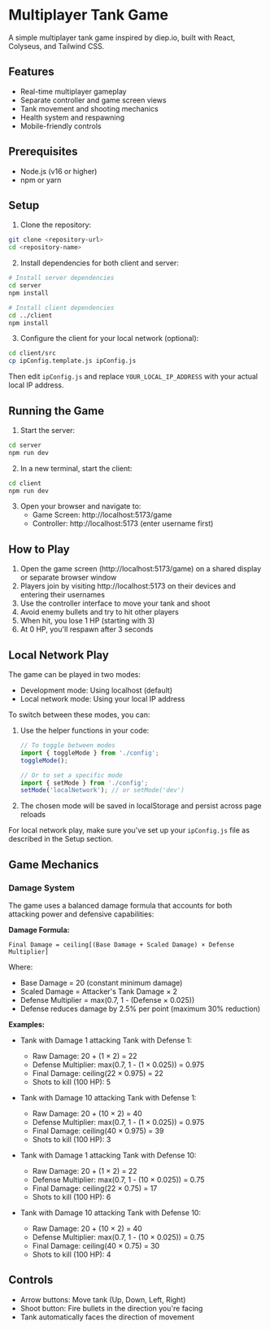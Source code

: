 # Multiplayer Tank Game

A simple multiplayer tank game inspired by diep.io, built with React, Colyseus, and Tailwind CSS.

## Features

- Real-time multiplayer gameplay
- Separate controller and game screen views
- Tank movement and shooting mechanics
- Health system and respawning
- Mobile-friendly controls

## Prerequisites

- Node.js (v16 or higher)
- npm or yarn

## Setup

1. Clone the repository:
```bash
git clone <repository-url>
cd <repository-name>
```

2. Install dependencies for both client and server:
```bash
# Install server dependencies
cd server
npm install

# Install client dependencies
cd ../client
npm install
```

3. Configure the client for your local network (optional):
```bash
cd client/src
cp ipConfig.template.js ipConfig.js
```
   Then edit `ipConfig.js` and replace `YOUR_LOCAL_IP_ADDRESS` with your actual local IP address.

## Running the Game

1. Start the server:
```bash
cd server
npm run dev
```

2. In a new terminal, start the client:
```bash
cd client
npm run dev
```

3. Open your browser and navigate to:
   - Game Screen: http://localhost:5173/game
   - Controller: http://localhost:5173 (enter username first)

## How to Play

1. Open the game screen (http://localhost:5173/game) on a shared display or separate browser window
2. Players join by visiting http://localhost:5173 on their devices and entering their usernames
3. Use the controller interface to move your tank and shoot
4. Avoid enemy bullets and try to hit other players
5. When hit, you lose 1 HP (starting with 3)
6. At 0 HP, you'll respawn after 3 seconds

## Local Network Play

The game can be played in two modes:
- Development mode: Using localhost (default)
- Local network mode: Using your local IP address

To switch between these modes, you can:
1. Use the helper functions in your code:
   ```javascript
   // To toggle between modes
   import { toggleMode } from './config';
   toggleMode();
   
   // Or to set a specific mode
   import { setMode } from './config';
   setMode('localNetwork'); // or setMode('dev')
   ```

2. The chosen mode will be saved in localStorage and persist across page reloads

For local network play, make sure you've set up your `ipConfig.js` file as described in the Setup section.

## Game Mechanics

### Damage System

The game uses a balanced damage formula that accounts for both attacking power and defensive capabilities:

**Damage Formula:**

```plaintext
Final Damage = ceiling[(Base Damage + Scaled Damage) × Defense Multiplier]
```

Where:

- Base Damage = 20 (constant minimum damage)
- Scaled Damage = Attacker's Tank Damage × 2
- Defense Multiplier = max(0.7, 1 - (Defense × 0.025))
- Defense reduces damage by 2.5% per point (maximum 30% reduction)

**Examples:**

- Tank with Damage 1 attacking Tank with Defense 1:
  - Raw Damage: 20 + (1 × 2) = 22
  - Defense Multiplier: max(0.7, 1 - (1 × 0.025)) = 0.975
  - Final Damage: ceiling(22 × 0.975) = 22
  - Shots to kill (100 HP): 5

- Tank with Damage 10 attacking Tank with Defense 1:
  - Raw Damage: 20 + (10 × 2) = 40
  - Defense Multiplier: max(0.7, 1 - (1 × 0.025)) = 0.975
  - Final Damage: ceiling(40 × 0.975) = 39
  - Shots to kill (100 HP): 3

- Tank with Damage 1 attacking Tank with Defense 10:
  - Raw Damage: 20 + (1 × 2) = 22
  - Defense Multiplier: max(0.7, 1 - (10 × 0.025)) = 0.75
  - Final Damage: ceiling(22 × 0.75) = 17
  - Shots to kill (100 HP): 6

- Tank with Damage 10 attacking Tank with Defense 10:
  - Raw Damage: 20 + (10 × 2) = 40
  - Defense Multiplier: max(0.7, 1 - (10 × 0.025)) = 0.75
  - Final Damage: ceiling(40 × 0.75) = 30
  - Shots to kill (100 HP): 4

## Controls

- Arrow buttons: Move tank (Up, Down, Left, Right)
- Shoot button: Fire bullets in the direction you're facing
- Tank automatically faces the direction of movement
